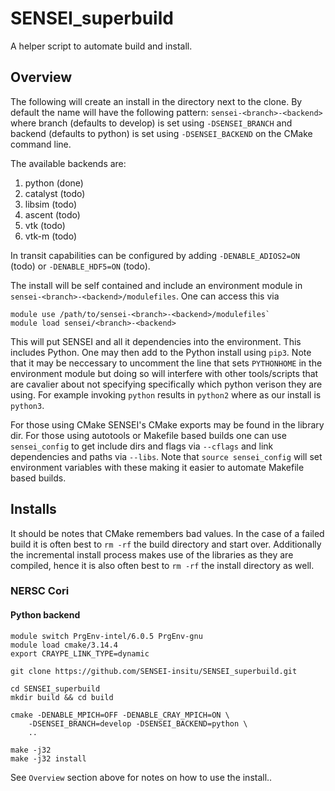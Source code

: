 # SENSEI_superbuild
A helper script to automate build and install.

## Overview
The following will create an install in the directory next to the clone.
By default the name will have the following pattern: `sensei-<branch>-<backend>`
where branch (defaults to develop) is set using `-DSENSEI_BRANCH` and backend
(defaults to python) is set using `-DSENSEI_BACKEND` on the CMake command line.

The available backends are:
1. python (done)
2. catalyst (todo)
3. libsim (todo)
4. ascent (todo)
5. vtk (todo)
6. vtk-m (todo)

In transit capabilities can be configured by adding `-DENABLE_ADIOS2=ON` (todo) or
`-DENABLE_HDF5=ON` (todo).

The install will be self contained and include an environment module in
`sensei-<branch>-<backend>/modulefiles`. One can access this via
```
module use /path/to/sensei-<branch>-<backend>/modulefiles`
module load sensei/<branch>-<backend>
```

This will put SENSEI and all it dependencies into the environment. This includes
Python. One may then add to the Python install using `pip3`. Note that it may
be neccessary to uncomment the line that sets `PYTHONHOME` in the environment
module but doing so will interfere with other tools/scripts that are cavalier
about not specifying specifically which python verison they are using. For example
invoking `python` results in `python2` where as our install is `python3`.

For those using CMake SENSEI's CMake exports may be found in the library dir.
For those using autotools or Makefile based builds one can use `sensei_config`
to get include dirs and flags via `--cflags` and link dependencies and paths
via `--libs`. Note that `source sensei_config` will set environment variables
with these making it easier to automate Makefile based builds.

## Installs
It should be notes that CMake remembers bad values. In the case of a failed
build it is often best to `rm -rf` the build directory and start over. Additionally
the incremental install process makes use of the libraries as they are compiled,
hence it is also often best to `rm -rf` the install directory as well.

### NERSC Cori
#### Python backend
```
module switch PrgEnv-intel/6.0.5 PrgEnv-gnu
module load cmake/3.14.4
export CRAYPE_LINK_TYPE=dynamic

git clone https://github.com/SENSEI-insitu/SENSEI_superbuild.git

cd SENSEI_superbuild
mkdir build && cd build

cmake -DENABLE_MPICH=OFF -DENABLE_CRAY_MPICH=ON \
    -DSENSEI_BRANCH=develop -DSENSEI_BACKEND=python \
    ..

make -j32
make -j32 install
```
See `Overview` section above for notes on how to use the install..


